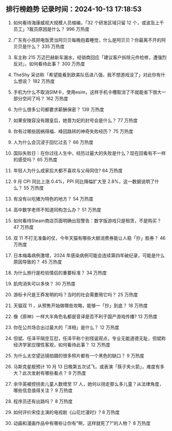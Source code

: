 
## 排行榜趋势 记录时间：2024-10-13 17:18:53
  
  1. 如何看待海康威视大规模人员缩编，「32 个研发区域只留 12 个，或波及上千员工」?裁员原因是什么？ 996 万热度
    
  2. 广东有小孩把电饭煲当阿贝贝每晚抱着睡觉，什么是阿贝贝？你最离不开的阿贝贝是什么？ 335 万热度
    
  3. 车主称 215 万迈巴赫新车漏水，经销商回应「建议客户拆除元件检修，遭强烈反对」，如何看待此事？ 300 万热度
    
  4. TheShy 采访称「希望能看到欧美队伍进八强，我不想游戏没了」对此你有什么想说？ 182 万热度
    
  5. 手机为什么不取消SIM卡，使用esim，这样手机卡槽取消了不就能省下很大一部分空间了吗？ 162 万热度
    
  6. 为什么很多公司都要求薪酬保密？ 139 万热度
    
  7. 如果安陵容没有跟皇后，她晋为妃的封号会是什么？ 77 万热度
    
  8. 你有过哪些因祸得福、峰回路转的神奇失败经历？ 75 万热度
    
  9. 人为什么会沉浸于回忆过去？ 66 万热度
    
  10. 国际失败日｜在你过往人生中，经历过最大的失败是什么？现在回看有不一样的感受吗？ 65 万热度
    
  11. 年轻人为什么成家后大都不喜欢与父母同住? 64 万热度
    
  12. 9 月 CPI 同比上涨 0.4%，PPI 同比降幅扩大至 2.8%，这一数据说明了什么？ 55 万热度
    
  13. 有没有以吃猪为特色的地方？ 54 万热度
    
  14. 高中数学老师不知道同构怎么办？ 51 万热度
    
  15. 如何看待Steam商店页面明确出现警告：数字版游戏只是租赁，不是购买？ 47 万热度
    
  16. 双 11 不打无准备的仗，今年天猫有哪些大额消费券能让人稳「抄」胜券？ 46 万热度
    
  17. 日本梅毒病例激增，2024 年感染病例可能会连续第四年破纪录，可能是什么原因导致的？ 45 万热度
    
  18. 为什么旅行是检验情侣的重要标准？ 34 万热度
    
  19. 肌肉消失可以多快？ 30 万热度
    
  20. 游标卡尺是王莽发明的吗？当时的社会需要用它吗？ 25 万热度
    
  21. 天猫双 11 ，从预售开始做哪些攻略，能够一「抄」到底？ 18 万热度
    
  22. 像《原神》一样大半角色名都是音译是否不利于国产游戏传播? 13 万热度
    
  23. 你在公共场合出过最大的「洋相」是什么？ 12 万热度
    
  24. 但斌、任泽平隔空互怼，任泽平称个别怪诞观点，专业无能道德无耻，但斌称经济学家应理性客观，如何看待此事？ 12 万热度
    
  25. 为什么太空望远镜拍摄的很多照片都有一个黑色的缺口？ 9 万热度
    
  26. 马斯克星舰预计 10 月 13 日晚第五次试飞，或表演「筷子夹火箭」，难度有多大？此次发射有哪些看点？ 9 万热度
    
  27. 余华英被控拐卖儿童人数增至 17 人，她何以拐走那么多儿童？从法律角度，哪些信息值得关注？ 9 万热度
    
  28. 程序员还有出路吗？ 8 万热度
    
  29. 如何评价宋佳主演的电视剧《山花烂漫时》? 8 万热度
    
  30. 动画和漫画作品中有哪些让你有“啊，这样就死了?”的人物？ 8 万热度
    